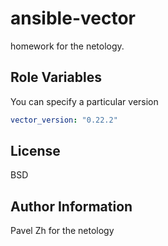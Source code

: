 ansible-vector
=========

homework for the netology.

Role Variables
--------------

You can specify a particular version  

```yaml
vector_version: "0.22.2"
```

License
-------

BSD

Author Information
------------------

Pavel Zh for the netology 
